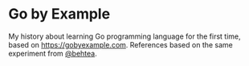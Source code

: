 # Go by Example

My history about learning Go programming language for the first time, based on https://gobyexample.com. 
References based on the same experiment from [@behtea]( https://github.com/behtea/go-by-example ).
